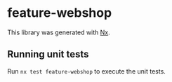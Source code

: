 # feature-webshop

This library was generated with [Nx](https://nx.dev).

## Running unit tests

Run `nx test feature-webshop` to execute the unit tests.
